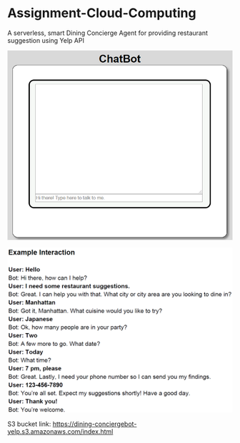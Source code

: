 # Assignment-Cloud-Computing
A serverless, smart Dining Concierge Agent for providing restaurant suggestion using Yelp API

![](Images/chatbot.png)

![](Images/instructions.png)

S3 bucket link: https://dining-conciergebot-yelp.s3.amazonaws.com/index.html
